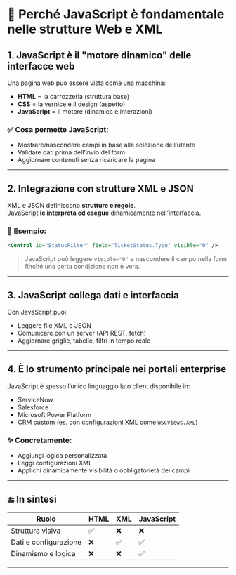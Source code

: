 
# 🧠 Perché JavaScript è fondamentale nelle strutture Web e XML

## 1. JavaScript è il "motore dinamico" delle interfacce web

Una pagina web può essere vista come una macchina:
- **HTML** = la carrozzeria (struttura base)
- **CSS** = la vernice e il design (aspetto)
- **JavaScript** = il motore (dinamica e interazioni)

### ✅ Cosa permette JavaScript:
- Mostrare/nascondere campi in base alla selezione dell’utente
- Validare dati prima dell’invio del form
- Aggiornare contenuti senza ricaricare la pagina

---

## 2. Integrazione con strutture XML e JSON

XML e JSON definiscono **strutture e regole**.  
JavaScript **le interpreta ed esegue** dinamicamente nell’interfaccia.

### 🧩 Esempio:
```xml
<Control id="StatusFilter" field="TicketStatus.Type" visible="0" />
```

> JavaScript può leggere `visible="0"` e nascondere il campo nella form finché una certa condizione non è vera.

---

## 3. JavaScript collega dati e interfaccia

Con JavaScript puoi:
- Leggere file XML o JSON
- Comunicare con un server (API REST, fetch)
- Aggiornare griglie, tabelle, filtri in tempo reale

---

## 4. È lo strumento principale nei portali enterprise

JavaScript è spesso l’unico linguaggio lato client disponibile in:
- ServiceNow
- Salesforce
- Microsoft Power Platform
- CRM custom (es. con configurazioni XML come `WSCViews.XML`)

### ✨ Concretamente:
- Aggiungi logica personalizzata
- Leggi configurazioni XML
- Applichi dinamicamente visibilità o obbligatorietà dei campi

---

## 🔚 In sintesi

| Ruolo                         | HTML | XML | JavaScript |
|------------------------------|------|-----|------------|
| Struttura visiva             | ✅   | ❌  | ❌         |
| Dati e configurazione        | ❌   | ✅  | ✅         |
| Dinamismo e logica           | ❌   | ❌  | ✅         |

---
